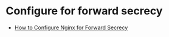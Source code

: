 # Configure for forward secrecy

* [How to Configure Nginx for Forward Secrecy](https://www.digicert.com/kb/ssl-support/ssl-enabling-perfect-forward-secrecy.htm#nginx_forward_secrecy)